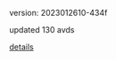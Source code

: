 version: 2023012610-434f

updated 130 avds

[details](https://github.com/0x74f917491bfa7ebfa379/ali_avd_db/blob/master/change_log/2023/01/26/10/434f.txt)